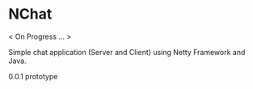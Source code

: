 # NChat

< On Progress ... >

Simple chat application (Server and Client) using Netty Framework and Java.

0.0.1 prototype
